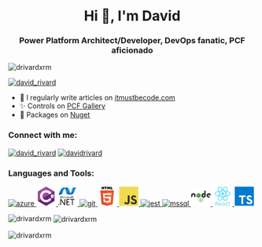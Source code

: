 <h1 align="center">Hi 👋, I'm David</h1>
<h3 align="center">Power Platform Architect/Developer, DevOps fanatic, PCF aficionado</h3>

<p align="left"> <img src="https://komarev.com/ghpvc/?username=drivardxrm&label=Profile%20views&color=0e75b6&style=flat" alt="drivardxrm" /> </p>

<p align="left"> <a href="https://twitter.com/david_rivard" target="blank"><img src="https://img.shields.io/twitter/follow/david_rivard?logo=twitter&style=for-the-badge" alt="david_rivard" /></a> </p>

- 📝 I regularly write articles on [itmustbecode.com](itmustbecode.com)
- :sparkles: Controls on [PCF Gallery](https://pcf.gallery/authors#david_rivard)
- :hammer: Packages on [Nuget](https://www.nuget.org/profiles/drivard)

<h3 align="left">Connect with me:</h3>
<p align="left">
<a href="https://twitter.com/david_rivard" target="blank"><img align="center" src="https://cdn.jsdelivr.net/npm/simple-icons@3.0.1/icons/twitter.svg" alt="david_rivard" height="30" width="40" /></a>
<a href="https://linkedin.com/in/davidrivard" target="blank"><img align="center" src="https://cdn.jsdelivr.net/npm/simple-icons@3.0.1/icons/linkedin.svg" alt="davidrivard" height="30" width="40" /></a>
</p>

<h3 align="left">Languages and Tools:</h3>
<p align="left"> 
  <a href="https://azure.microsoft.com/en-in/" target="_blank"> <img src="https://www.vectorlogo.zone/logos/microsoft_azure/microsoft_azure-icon.svg" alt="azure" width="40" height="40"/> </a> <a href="https://www.w3schools.com/cs/" target="_blank"> <img src="https://raw.githubusercontent.com/devicons/devicon/master/icons/csharp/csharp-original.svg" alt="csharp" width="40" height="40"/> </a> <a href="https://dotnet.microsoft.com/" target="_blank"> <img src="https://raw.githubusercontent.com/devicons/devicon/master/icons/dot-net/dot-net-original-wordmark.svg" alt="dotnet" width="40" height="40"/> </a> <a href="https://git-scm.com/" target="_blank"> <img src="https://www.vectorlogo.zone/logos/git-scm/git-scm-icon.svg" alt="git" width="40" height="40"/> </a> <a href="https://www.w3.org/html/" target="_blank"> <img src="https://raw.githubusercontent.com/devicons/devicon/master/icons/html5/html5-original-wordmark.svg" alt="html5" width="40" height="40"/> </a> <a href="https://developer.mozilla.org/en-US/docs/Web/JavaScript" target="_blank"> <img src="https://raw.githubusercontent.com/devicons/devicon/master/icons/javascript/javascript-original.svg" alt="javascript" width="40" height="40"/> </a> <a href="https://jestjs.io" target="_blank"> <img src="https://www.vectorlogo.zone/logos/jestjsio/jestjsio-icon.svg" alt="jest" width="40" height="40"/> </a> <a href="https://www.microsoft.com/en-us/sql-server" target="_blank"> <img src="https://cdn.worldvectorlogo.com/logos/microsoft-sql-server.svg" alt="mssql" width="40" height="40"/> </a> <a href="https://nodejs.org" target="_blank"> <img src="https://raw.githubusercontent.com/devicons/devicon/master/icons/nodejs/nodejs-original-wordmark.svg" alt="nodejs" width="40" height="40"/> </a> <a href="https://reactjs.org/" target="_blank"> <img src="https://raw.githubusercontent.com/devicons/devicon/master/icons/react/react-original-wordmark.svg" alt="react" width="40" height="40"/> </a> <a href="https://www.typescriptlang.org/" target="_blank"> <img src="https://raw.githubusercontent.com/devicons/devicon/master/icons/typescript/typescript-original.svg" alt="typescript" width="40" height="40"/> </a> </p>

<p><img align="left" src="https://github-readme-stats.vercel.app/api/top-langs?username=drivardxrm&show_icons=true&locale=en&layout=compact" alt="drivardxrm" /></p>

<p>&nbsp;<img align="center" src="https://github-readme-stats.vercel.app/api?username=drivardxrm&show_icons=true&locale=en" alt="drivardxrm" /></p>

<p><img align="center" src="https://github-readme-streak-stats.herokuapp.com/?user=drivardxrm&" alt="drivardxrm" /></p>


